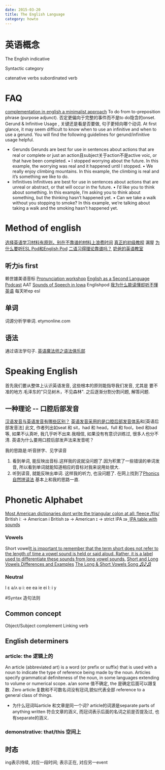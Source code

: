 ```yaml
---
date: 2015-03-20
title: The English Language
category: howto
---
```



# 英语概念
The English indicative

Syntactic category

catenative verbs 
 subordinated verb
# FAQ
[complementation in english a minimalist approach](http://ebooks.unibuc.ro/filologie/cornilescu/cuprins.htm)
To do from to-preposition phrase (purpose adjunct).
否定更偏向于完整的事件而不是to do隐含的onset.
Gerund & Infinitive Usage , 关键还是看是否要做, 句子更倾向哪个动词.
At first glance, it may seem difficult to know when to use an infinitive and when to use a gerund. 
You will find the following guidelines for gerund/infinitive usage helpful.
* Gerunds
Gerunds are best for use in sentences about actions that are real or complete or just an action且subject关于action不是active voic, or that have been completed.
• I stopped worrying about the future.
In this example, the worrying was real and it happened until I stopped.
• We really enjoy climbing mountains.
In this example, the climbing is real and it’s something we like to do.
* Infinitives
Infinitives are best for use in sentences about actions that are unreal or abstract, or that will occur in the future.
• I’d like you to think about something.
In this example, I’m asking you to think about something, but the thinking hasn’t happened yet.
• Can we take a walk without you stopping to smoke?
In this example, we’re talking about taking a walk and the smoking hasn’t happened yet.

# Method of english
[选择英语学习材料有原则，别在不靠谱的材料上浪费时间](http://daily.zhihu.com/story/2471810)
[真正的初级教程](http://site.douban.com/195274/widget/notes/11672161/note/323335577/)
漏屋
[为什么要听ESL Pod和English Pod](http://www.douban.com/group/topic/16946115/)
[二语习得理论靠谱吗？](http://www.zhihu.com/question/20274480)
[奶爸的英语教室](http://site.douban.com/195274/widget/notes/11672256/note/249929892/)

## 听力is first
赖世雄美语音标
[Pronunciation workshop](http://www.youku.com/playlist_show/id_5241166.html)
[English as a Second Language Podcast](https://www.eslpod.com/website/show_all.php?cat_id=-59456&low_rec=1600)
AAT
[Sounds of Speech in Iowa](http://www.uiowa.edu/~acadtech/phonetics/english/english.html)
Englishpod
[我为什么能读懂却听不懂英语](http://www.jlrtvu.jl.cn/xb/file.asp?fileid=20101040001)
每天听ep esl

## 单词
词源分析学单词.
etymonline.com

## 语法
通过语法学句子.
[英语魔法师之语法俱乐部](http://book.douban.com/subject/1014914/)

# Speaking English
首先我们要从整体上认识英语发音, 这些根本的原则能指导我们发音, 尤其是
要不准的地方.毛泽东的"只见树木，不见森林". 之后逐渐分割分割问题, 解答问题.
## 一种理论 -- 口腔后部发音
[汉语发音与英语发音有哪些区别？](http://wy.wenyisoft.com/english2.0/jsp/art.do?method=detail&id=189&link11=%E7%AD%96%E7%95%A5%E6%8C%87%E5%AF%BC&fg1=%2F&link22=%E5%8F%A3%E8%AF%AD%E7%AD%96%E7%95%A5%E6%8C%87%E5%AF%BC&idd=89&iddd=186&left=2&cate=89)
[英语发音采用的是口腔后部发音体系](http://blog.ifeng.com/article/21032264.html)和[英语后部发音法]
此文, 作者列出如seat 和 sit，had 和 head，full 和 fool，bed 和bad等, 如果不认真听,
我几乎听不出来.我相信, 如果没有有意识训练过, 很多人也分不清.
英语为什么要用口腔后部发声法来发音呢？



我的思路是:听音拼字、见字读音
1. 看到单词, 能反映出音标.这样我的说就没问题了.因为积累了一些错误的单词发音,
所以看到单词就能知道相应的音标对我来说用处很大.
2. 听到读音, 就能反映出单词. 这样我的听力, 也没问题了.
在网上找到了[Phonics 自然拼读法](http://en.wikipedia.org/wiki/Phonics)
基本上和我的思路一直.

# Phonetic Alphabet
[Most American dictionaries dont write the triangular colon at all: fleece /flis/](http://teflpedia.com/IPA_phoneme_/i%CB%90/)
British iː -> American i
British ɪə -> American ɪ -> strict IPA ɪə ̯ 
[IPA table with sounds](http://www.internationalphoneticalphabet.org/ipa-sounds/ipa-chart-with-sounds/)

### Vowels
Short vowel[It is important to remember that the term short does not refer to the length of time a vowel sound is held or said aloud.  Rather, it is a label used to differentiate these sounds from long vowel sounds.](https://blog.udemy.com/american-english-pronunciation-2/)
[Short and Long Vowels Differences and Examples](https://blog.udemy.com/short-and-long-vowel-differences/)
[The Long & Short Vowels Song ♫♪♫](https://www.youtube.com/watch?v=4TjcT7Gto3U)

### Neutral
I ɛ ə/ʌ ʊ
i: ee ea ie ei 
I: i y

#Syntax 造句法则
## Common concept
Object/Subject complement
Linking verb

## English determiners
### article: the 逻辑上的
An article (abbreviated art) is a word (or prefix or suffix) that is used with 
a noun to indicate the type of reference being made by the noun. 
Articles specify grammatical definiteness of the noun, 
in some languages extending to volume or numerical scope. 
a/an some 值不确定, the 是确定后面可以跟复数. 
Zero article:复数和不可数名词没有冠词,貌似代表全部 reference to a general class of things. 

* 为什么冠词叫article 和文章是同一个词?
article的词源是separate parts of anything written 符合文章的涵义, 
而冠词表示后面的名词之前是否提及过, 也有separate的涵义.
### demonstrative: that/this 空间上

## 时态
ing表示持续, 对应一段时间; 表示正在, 对应另一event

